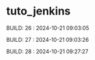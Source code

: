 # tuto_jenkins
BUILD: 26 : 2024-10-21 09:03:05

BUILD: 27 : 2024-10-21 09:03:26

BUILD: 28 : 2024-10-21 09:27:27

